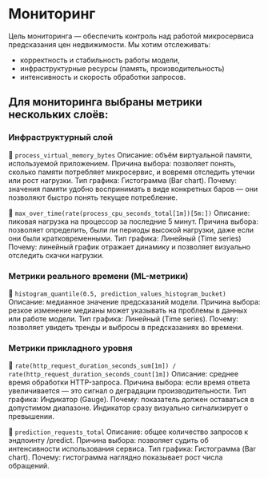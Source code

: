 # Мониторинг
Цель мониторинга — обеспечить контроль над работой микросервиса предсказания цен недвижимости. Мы хотим отслеживать:
- корректность и стабильность работы модели,
- инфраструктурные ресурсы (память, производительность)
- интенсивность и скорость обработки запросов.

## Для мониторинга выбраны метрики нескольких слоёв:
### Инфраструктурный слой
🔹 `process_virtual_memory_bytes`
Описание: объём виртуальной памяти, используемой приложением.
Причина выбора: позволяет понять, сколько памяти потребляет микросервис, и вовремя отследить утечки или рост нагрузки.
Тип графика: Гистограмма (Bar chart).
Почему: значения памяти удобно воспринимать в виде конкретных баров — они позволяют быстро понять текущее потребление.

🔹 `max_over_time(rate(process_cpu_seconds_total[1m])[5m:])`
Описание: пиковая нагрузка на процессор за последние 5 минут.
Причина выбора: позволяет определить, были ли периоды высокой нагрузки, даже если они были кратковременными.
Тип графика: Линейный (Time series)
Почему: линейный график отражает динамику и позволяет визуально отследить скачки нагрузки.

### Метрики реального времени (ML-метрики)
🔹 `histogram_quantile(0.5, prediction_values_histogram_bucket)`
Описание: медианное значение предсказаний модели.
Причина выбора: резкое изменение медианы может указывать на проблемы в данных или работе модели.
Тип графика: Линейный (Time series).
Почему: позволяет увидеть тренды и выбросы в предсказаниях во времени.

### Метрики прикладного уровня
🔹 `rate(http_request_duration_seconds_sum[1m]) / rate(http_request_duration_seconds_count[1m])`
Описание: среднее время обработки HTTP-запроса.
Причина выбора: если время ответа увеличивается — это сигнал о деградации производительности.
Тип графика: Индикатор (Gauge).
Почему: показатель должен оставаться в допустимом диапазоне. Индикатор сразу визуально сигнализирует о превышении.

🔹 `prediction_requests_total`
Описание: общее количество запросов к эндпоинту /predict.
Причина выбора: позволяет судить об интенсивности использования сервиса.
Тип графика: Гистограмма (Bar chart).
Почему: гистограмма наглядно показывает рост числа обращений.
